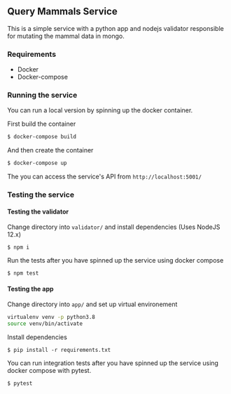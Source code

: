 ## Query Mammals Service

This is a simple service with a python app and nodejs validator responsible for mutating the mammal data in mongo.

### Requirements

 - Docker
 - Docker-compose

### Running the service

You can run a local version by spinning up the docker container.

First build the container

```bash
$ docker-compose build
```

And then create the container
```bash
$ docker-compose up
```

The you can access the service's API from `http://localhost:5001/`

### Testing the service

#### Testing the validator

Change directory into `validator/` and install dependencies (Uses NodeJS 12.x)
```
$ npm i
```

Run the tests after you have spinned up the service using docker compose
```
$ npm test
```

#### Testing the app

Change directory into `app/` and set up virtual environement
```bash
virtualenv venv -p python3.8
source venv/bin/activate
```

Install dependencies
```
$ pip install -r requirements.txt
```

You can run integration tests after you have spinned up the service using docker compose with pytest.

```bash
$ pytest
```